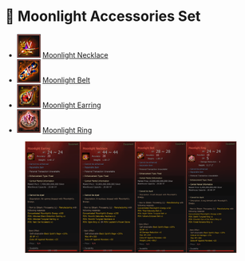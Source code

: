 # 🌙 Moonlight Accessories Set

* ![](<../../../.gitbook/assets/neck (1).png>) [Moonlight Necklace](moonlight-necklace.md)
* ![](<../../../.gitbook/assets/belt (1).png>) [Moonlight Belt](moonlight-belt.md)
* ![](../../../.gitbook/assets/earring.png) [Moonlight Earring](moonlight-earring.md)
* ![](<../../../.gitbook/assets/ring (1).png>) [Moonlight Ring](moonlight-ring.md)



<figure><img src="../../../.gitbook/assets/moonlight9.png" alt=""><figcaption></figcaption></figure>
